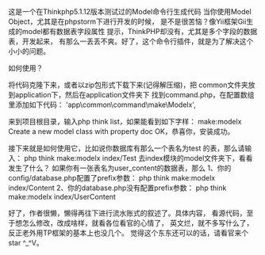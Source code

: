 这是一个在Thinkphp5.1.12版本测试过的Model命令行生成代码
当你使用Model Object，尤其是在phpstorm下进行开发的时候，
是不是很苦恼？像Yii框架Gii生成的model都有数据表字段属性
提示，ThinkPHP却没有，尤其是多个字段的数据表，开发起来，
有那么一丢丢不爽。好了，这个命令行插件，就是为了解决这个
小小的问题。

如何使用？

将代码克隆下来，或者以zip包形式下载下来(记得解压缩)，把
common文件夹放到application下，然后在application文件夹下
找到command.php，在配置数组里添加如下代码：
'app\common\command\make\Modelx',

来到项目根目录，输入php think list，如果能看到如下字样：
make:modelx  Create a new model class with property doc
OK，恭喜你，安装成功。

接下来就是如何使用它，比如说你数据库有那么一个表名为test
的表，那么请输入：
php think make:modelx index/Test
去index模块的model文件夹下，看看发生了什么？
如果你有一张表名为user_content的数据表，那么
1、你的config/database.php配置了prefix参数：
php think make:modelx index/Content
2、你的database.php没有配置prefix参数：
php think make:modelx index/UserContent

好了，作者很懒，懒得再往下进行流水账式的叙述了。具体内容，
看源代码，至于想怎么修改，改成啥样，就看各位看官的心情了，
英文烂，就不多写什么了，反正老外用TP框架的基本上也没几个。
觉得这个东东还可以的话，请看官来个star ^_^V。

